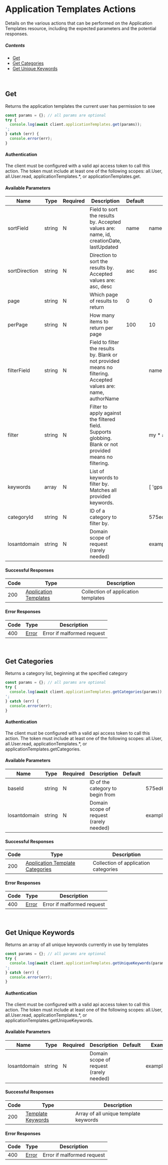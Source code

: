# Application Templates Actions

Details on the various actions that can be performed on the
Application Templates resource, including the expected
parameters and the potential responses.

##### Contents

*   [Get](#get)
*   [Get Categories](#get-categories)
*   [Get Unique Keywords](#get-unique-keywords)

<br/>

## Get

Returns the application templates the current user has permission to see

```javascript
const params = {}; // all params are optional
try {
  console.log(await client.applicationTemplates.get(params));
';
} catch (err) {
  console.error(err);
}
```

#### Authentication
The client must be configured with a valid api access token to call this
action. The token must include at least one of the following scopes:
all.User, all.User.read, applicationTemplates.*, or applicationTemplates.get.

#### Available Parameters

| Name | Type | Required | Description | Default | Example |
| ---- | ---- | -------- | ----------- | ------- | ------- |
| sortField | string | N | Field to sort the results by. Accepted values are: name, id, creationDate, lastUpdated | name | name |
| sortDirection | string | N | Direction to sort the results by. Accepted values are: asc, desc | asc | asc |
| page | string | N | Which page of results to return | 0 | 0 |
| perPage | string | N | How many items to return per page | 100 | 10 |
| filterField | string | N | Field to filter the results by. Blank or not provided means no filtering. Accepted values are: name, authorName |  | name |
| filter | string | N | Filter to apply against the filtered field. Supports globbing. Blank or not provided means no filtering. |  | my * app |
| keywords | array | N | List of keywords to filter by. Matches all provided keywords. |  | [ &#x27;gps&#x27;, &#x27;aws&#x27; ] |
| categoryId | string | N | ID of a category to filter by. |  | 575ec76c7ae143cd83dc4a96 |
| losantdomain | string | N | Domain scope of request (rarely needed) |  | example.com |

#### Successful Responses

| Code | Type | Description |
| ---- | ---- | ----------- |
| 200 | [Application Templates](../lib/schemas/applicationTemplates.json) | Collection of application templates |

#### Error Responses

| Code | Type | Description |
| ---- | ---- | ----------- |
| 400 | [Error](../lib/schemas/error.json) | Error if malformed request |

<br/>

## Get Categories

Returns a category list, beginning at the specified category

```javascript
const params = {}; // all params are optional
try {
  console.log(await client.applicationTemplates.getCategories(params));
';
} catch (err) {
  console.error(err);
}
```

#### Authentication
The client must be configured with a valid api access token to call this
action. The token must include at least one of the following scopes:
all.User, all.User.read, applicationTemplates.*, or applicationTemplates.getCategories.

#### Available Parameters

| Name | Type | Required | Description | Default | Example |
| ---- | ---- | -------- | ----------- | ------- | ------- |
| baseId | string | N | ID of the category to begin from |  | 575ed6e87ae143cd83dc4aa8 |
| losantdomain | string | N | Domain scope of request (rarely needed) |  | example.com |

#### Successful Responses

| Code | Type | Description |
| ---- | ---- | ----------- |
| 200 | [Application Template Categories](../lib/schemas/applicationTemplateCategories.json) | Collection of application categories |

#### Error Responses

| Code | Type | Description |
| ---- | ---- | ----------- |
| 400 | [Error](../lib/schemas/error.json) | Error if malformed request |

<br/>

## Get Unique Keywords

Returns an array of all unique keywords currently in use by templates

```javascript
const params = {}; // all params are optional
try {
  console.log(await client.applicationTemplates.getUniqueKeywords(params));
';
} catch (err) {
  console.error(err);
}
```

#### Authentication
The client must be configured with a valid api access token to call this
action. The token must include at least one of the following scopes:
all.User, all.User.read, applicationTemplates.*, or applicationTemplates.getUniqueKeywords.

#### Available Parameters

| Name | Type | Required | Description | Default | Example |
| ---- | ---- | -------- | ----------- | ------- | ------- |
| losantdomain | string | N | Domain scope of request (rarely needed) |  | example.com |

#### Successful Responses

| Code | Type | Description |
| ---- | ---- | ----------- |
| 200 | [Template Keywords](../lib/schemas/templateKeywords.json) | Array of all unique template keywords |

#### Error Responses

| Code | Type | Description |
| ---- | ---- | ----------- |
| 400 | [Error](../lib/schemas/error.json) | Error if malformed request |
